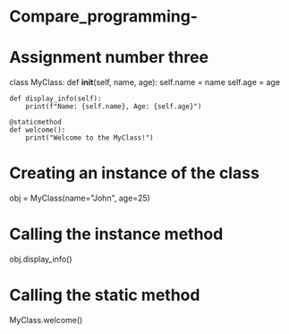 # Compare_programming-
# Assignment number three

class MyClass:
    def __init__(self, name, age):
        self.name = name
        self.age = age

    def display_info(self):
        print(f"Name: {self.name}, Age: {self.age}")

    @staticmethod
    def welcome():
        print("Welcome to the MyClass!")

# Creating an instance of the class
obj = MyClass(name="John", age=25)

# Calling the instance method
obj.display_info()

# Calling the static method
MyClass.welcome()
